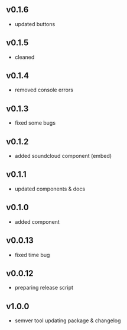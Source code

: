 ## v0.1.6

- updated buttons

## v0.1.5

- cleaned

## v0.1.4

- removed console errors

## v0.1.3

- fixed some bugs

## v0.1.2

- added soundcloud component (embed)

## v0.1.1

- updated components & docs

## v0.1.0

- added <Switch /> component

## v0.0.13

- fixed time bug

## v0.0.12

- preparing release script

## v1.0.0

- semver tool updating package & changelog

